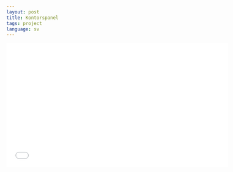 ```yaml
---
layout: post
title: Kontorspanel
tags: project
language: sv
---
```


<div class="video-wrapper"><iframe src="//player.vimeo.com/video/142012436?title=0&amp;byline=0&amp;portrait=0" width="580" height="326" frameborder="0" webkitallowfullscreen mozallowfullscreen allowfullscreen></iframe></div>
